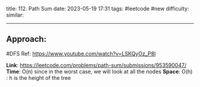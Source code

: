 title: 112. Path Sum
date: 2023-05-19 17:31
tags: #leetcode #new
difficulty:
similar: 

---
## Approach:
#DFS 
Ref: https://www.youtube.com/watch?v=LSKQyOz_P8I

**Link**: https://leetcode.com/problems/path-sum/submissions/953590047/
**Time**: O(n) since in the worst case, we will look at all the nodes
**Space**: O(h) : h is the height of the tree
